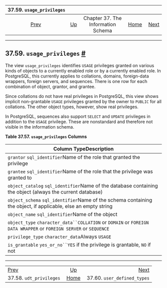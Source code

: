 

|                    37.59. `usage_privileges`                    |                                                                    |                                    |                                                       |                                                                         |
| :-------------------------------------------------------------: | :----------------------------------------------------------------- | :--------------------------------: | ----------------------------------------------------: | ----------------------------------------------------------------------: |
| [Prev](infoschema-udt-privileges.html "37.58. udt_privileges")  | [Up](information-schema.html "Chapter 37. The Information Schema") | Chapter 37. The Information Schema | [Home](index.html "PostgreSQL 17devel Documentation") |  [Next](infoschema-user-defined-types.html "37.60. user_defined_types") |

***

## 37.59. `usage_privileges` [#](#INFOSCHEMA-USAGE-PRIVILEGES)

The view `usage_privileges` identifies `USAGE` privileges granted on various kinds of objects to a currently enabled role or by a currently enabled role. In PostgreSQL, this currently applies to collations, domains, foreign-data wrappers, foreign servers, and sequences. There is one row for each combination of object, grantor, and grantee.

Since collations do not have real privileges in PostgreSQL, this view shows implicit non-grantable `USAGE` privileges granted by the owner to `PUBLIC` for all collations. The other object types, however, show real privileges.

In PostgreSQL, sequences also support `SELECT` and `UPDATE` privileges in addition to the `USAGE` privilege. These are nonstandard and therefore not visible in the information schema.

**Table 37.57. `usage_privileges` Columns**

| Column TypeDescription                                                                                            |
| ----------------------------------------------------------------------------------------------------------------- |
| `grantor` `sql_identifier`Name of the role that granted the privilege                                             |
| `grantee` `sql_identifier`Name of the role that the privilege was granted to                                      |
| `object_catalog` `sql_identifier`Name of the database containing the object (always the current database)         |
| `object_schema` `sql_identifier`Name of the schema containing the object, if applicable, else an empty string     |
| `object_name` `sql_identifier`Name of the object                                                                  |
| `object_type` `character_data``COLLATION` or `DOMAIN` or `FOREIGN DATA WRAPPER` or `FOREIGN SERVER` or `SEQUENCE` |
| `privilege_type` `character_data`Always `USAGE`                                                                   |
| `is_grantable` `yes_or_no``YES` if the privilege is grantable, `NO` if not                                        |

***

|                                                                 |                                                                    |                                                                         |
| :-------------------------------------------------------------- | :----------------------------------------------------------------: | ----------------------------------------------------------------------: |
| [Prev](infoschema-udt-privileges.html "37.58. udt_privileges")  | [Up](information-schema.html "Chapter 37. The Information Schema") |  [Next](infoschema-user-defined-types.html "37.60. user_defined_types") |
| 37.58. `udt_privileges`                                         |        [Home](index.html "PostgreSQL 17devel Documentation")       |                                             37.60. `user_defined_types` |
